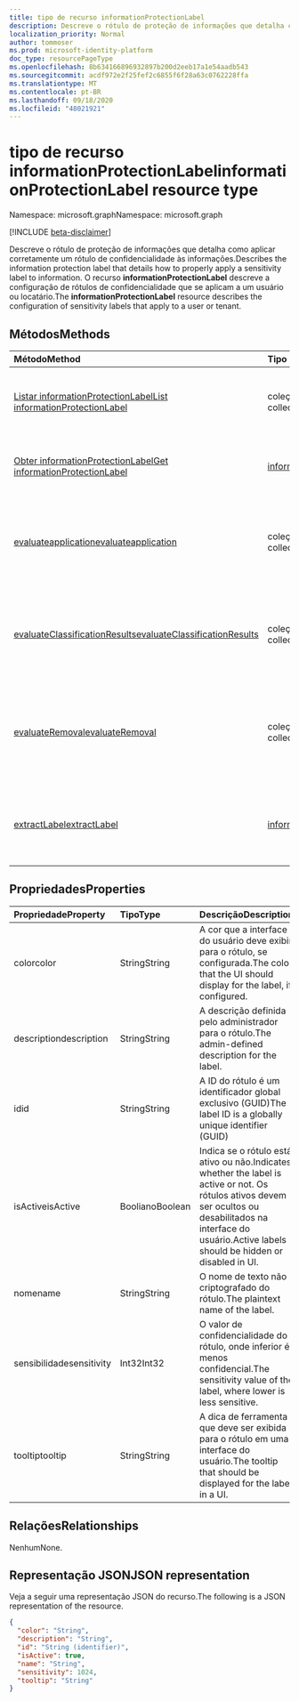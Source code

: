 ```yaml
---
title: tipo de recurso informationProtectionLabel
description: Descreve o rótulo de proteção de informações que detalha como aplicar corretamente um rótulo de confidencialidade às informações.
localization_priority: Normal
author: tommoser
ms.prod: microsoft-identity-platform
doc_type: resourcePageType
ms.openlocfilehash: 8b634166896932897b200d2eeb17a1e54aadb543
ms.sourcegitcommit: acdf972e2f25fef2c6855f6f28a63c0762228ffa
ms.translationtype: MT
ms.contentlocale: pt-BR
ms.lasthandoff: 09/18/2020
ms.locfileid: "48021921"
---
```

# <a name="informationprotectionlabel-resource-type"></a><span data-ttu-id="db432-103">tipo de recurso informationProtectionLabel</span><span class="sxs-lookup"><span data-stu-id="db432-103">informationProtectionLabel resource type</span></span>

<span data-ttu-id="db432-104">Namespace: microsoft.graph</span><span class="sxs-lookup"><span data-stu-id="db432-104">Namespace: microsoft.graph</span></span>

[!INCLUDE [beta-disclaimer](../../includes/beta-disclaimer.md)]

<span data-ttu-id="db432-105">Descreve o rótulo de proteção de informações que detalha como aplicar corretamente um rótulo de confidencialidade às informações.</span><span class="sxs-lookup"><span data-stu-id="db432-105">Describes the information protection label that details how to properly apply a sensitivity label to information.</span></span> <span data-ttu-id="db432-106">O recurso **informationProtectionLabel** descreve a configuração de rótulos de confidencialidade que se aplicam a um usuário ou locatário.</span><span class="sxs-lookup"><span data-stu-id="db432-106">The **informationProtectionLabel** resource describes the configuration of sensitivity labels that apply to a user or tenant.</span></span>  

## <a name="methods"></a><span data-ttu-id="db432-107">Métodos</span><span class="sxs-lookup"><span data-stu-id="db432-107">Methods</span></span>

| <span data-ttu-id="db432-108">Método</span><span class="sxs-lookup"><span data-stu-id="db432-108">Method</span></span>                                                                                              | <span data-ttu-id="db432-109">Tipo de retorno</span><span class="sxs-lookup"><span data-stu-id="db432-109">Return Type</span></span>                                                               | <span data-ttu-id="db432-110">Descrição</span><span class="sxs-lookup"><span data-stu-id="db432-110">Description</span></span>                                                                                                                                                            |
| :-------------------------------------------------------------------------------------------------- | :------------------------------------------------------------------------ | :--------------------------------------------------------------------------------------------------------------------------------------------------------------------- |
| [<span data-ttu-id="db432-111">Listar informationProtectionLabel</span><span class="sxs-lookup"><span data-stu-id="db432-111">List informationProtectionLabel</span></span>](../api/informationprotectionpolicy-list-labels.md)                | <span data-ttu-id="db432-112">coleção [informationProtectionLabel](informationprotectionlabel.md)</span><span class="sxs-lookup"><span data-stu-id="db432-112">[informationProtectionLabel](informationprotectionlabel.md) collection</span></span> | <span data-ttu-id="db432-113">Listar todos os rótulos de proteção de informações configurados para um usuário ou locatário.</span><span class="sxs-lookup"><span data-stu-id="db432-113">List all configured information protection labels for a user or tenant.</span></span>                                                                                                |
| [<span data-ttu-id="db432-114">Obter informationProtectionLabel</span><span class="sxs-lookup"><span data-stu-id="db432-114">Get informationProtectionLabel</span></span>](../api/informationprotectionlabel-get.md)                          | [<span data-ttu-id="db432-115">informationProtectionLabel</span><span class="sxs-lookup"><span data-stu-id="db432-115">informationProtectionLabel</span></span>](informationprotectionlabel.md)               | <span data-ttu-id="db432-116">Dada uma ID de etiqueta específica, retorne o **informationProtectionLabel**.</span><span class="sxs-lookup"><span data-stu-id="db432-116">Given a specific label ID, return the **informationProtectionLabel**.</span></span>                                                                                                  |
| [<span data-ttu-id="db432-117">evaluateapplication</span><span class="sxs-lookup"><span data-stu-id="db432-117">evaluateapplication</span></span>](../api/informationprotectionlabel-evaluateapplication.md)                     | <span data-ttu-id="db432-118">coleção [informationProtectionAction](informationprotectionaction.md)</span><span class="sxs-lookup"><span data-stu-id="db432-118">[informationProtectionAction](informationprotectionaction.md) collection</span></span>  | <span data-ttu-id="db432-119">Dada uma entrada de [contentInfo](contentinfo.md) e [labelingOptions](labelingoptions.md), COMPUTE o conjunto de ações necessárias para aplicar o rótulo.</span><span class="sxs-lookup"><span data-stu-id="db432-119">Given an input of [contentInfo](contentinfo.md) and [labelingOptions](labelingoptions.md), compute the set of actions require to apply the label.</span></span>                      |
| [<span data-ttu-id="db432-120">evaluateClassificationResults</span><span class="sxs-lookup"><span data-stu-id="db432-120">evaluateClassificationResults</span></span>](../api/informationprotectionlabel-evaluateclassificationresults.md) | <span data-ttu-id="db432-121">coleção [informationProtectionAction](informationprotectionaction.md)</span><span class="sxs-lookup"><span data-stu-id="db432-121">[informationProtectionAction](informationprotectionaction.md) collection</span></span>  | <span data-ttu-id="db432-122">Dada uma entrada de [contentInfo](contentinfo.md) e resultados de classificação, COMPUTE o conjunto de ações necessárias para aplicar o rótulo.</span><span class="sxs-lookup"><span data-stu-id="db432-122">Given an input of [contentInfo](contentinfo.md) and classification results, compute the set of actions require to apply the label.</span></span>                                  |
| [<span data-ttu-id="db432-123">evaluateRemoval</span><span class="sxs-lookup"><span data-stu-id="db432-123">evaluateRemoval</span></span>](../api/informationprotectionlabel-evaluateremoval.md)                             | <span data-ttu-id="db432-124">coleção [informationProtectionAction](informationprotectionaction.md)</span><span class="sxs-lookup"><span data-stu-id="db432-124">[informationProtectionAction](informationprotectionaction.md) collection</span></span>  | <span data-ttu-id="db432-125">Dada uma entrada de [contentInfo](contentinfo.md) e [downgradeJustification](downgradejustification.md), calcule as ações que devem ser executadas para remover o rótulo.</span><span class="sxs-lookup"><span data-stu-id="db432-125">Given an input of [contentInfo](contentinfo.md) and [downgradeJustification](downgradejustification.md), compute the actions that should be taken to remove the label.</span></span> |
| [<span data-ttu-id="db432-126">extractLabel</span><span class="sxs-lookup"><span data-stu-id="db432-126">extractLabel</span></span>](../api/informationprotectionlabel-extractlabel.md)                                   | [<span data-ttu-id="db432-127">informationProtectionContentLabel</span><span class="sxs-lookup"><span data-stu-id="db432-127">informationProtectionContentLabel</span></span>](informationprotectioncontentlabel.md) | <span data-ttu-id="db432-128">Dada uma entrada de [contentInfo](contentinfo.md), detalhes de retorno no [informationProtectionLabel](informationprotectionlabel.md) que os metadados representam.</span><span class="sxs-lookup"><span data-stu-id="db432-128">Given an input of [contentInfo](contentinfo.md), return details on the [informationProtectionLabel](informationprotectionlabel.md) that the metadata represents.</span></span>       |

## <a name="properties"></a><span data-ttu-id="db432-129">Propriedades</span><span class="sxs-lookup"><span data-stu-id="db432-129">Properties</span></span>

| <span data-ttu-id="db432-130">Propriedade</span><span class="sxs-lookup"><span data-stu-id="db432-130">Property</span></span>    | <span data-ttu-id="db432-131">Tipo</span><span class="sxs-lookup"><span data-stu-id="db432-131">Type</span></span>    | <span data-ttu-id="db432-132">Descrição</span><span class="sxs-lookup"><span data-stu-id="db432-132">Description</span></span>                                                                                     |
| :---------- | :------ | :---------------------------------------------------------------------------------------------- |
| <span data-ttu-id="db432-133">color</span><span class="sxs-lookup"><span data-stu-id="db432-133">color</span></span>       | <span data-ttu-id="db432-134">String</span><span class="sxs-lookup"><span data-stu-id="db432-134">String</span></span>  | <span data-ttu-id="db432-135">A cor que a interface do usuário deve exibir para o rótulo, se configurada.</span><span class="sxs-lookup"><span data-stu-id="db432-135">The color that the UI should display for the label, if configured.</span></span>                              |
| <span data-ttu-id="db432-136">description</span><span class="sxs-lookup"><span data-stu-id="db432-136">description</span></span> | <span data-ttu-id="db432-137">String</span><span class="sxs-lookup"><span data-stu-id="db432-137">String</span></span>  | <span data-ttu-id="db432-138">A descrição definida pelo administrador para o rótulo.</span><span class="sxs-lookup"><span data-stu-id="db432-138">The admin-defined description for the label.</span></span>                                                    |
| <span data-ttu-id="db432-139">id</span><span class="sxs-lookup"><span data-stu-id="db432-139">id</span></span>          | <span data-ttu-id="db432-140">String</span><span class="sxs-lookup"><span data-stu-id="db432-140">String</span></span>  | <span data-ttu-id="db432-141">A ID do rótulo é um identificador global exclusivo (GUID)</span><span class="sxs-lookup"><span data-stu-id="db432-141">The label ID is a globally unique identifier (GUID)</span></span>                                             |
| <span data-ttu-id="db432-142">isActive</span><span class="sxs-lookup"><span data-stu-id="db432-142">isActive</span></span>    | <span data-ttu-id="db432-143">Booliano</span><span class="sxs-lookup"><span data-stu-id="db432-143">Boolean</span></span> | <span data-ttu-id="db432-144">Indica se o rótulo está ativo ou não.</span><span class="sxs-lookup"><span data-stu-id="db432-144">Indicates whether the label is active or not.</span></span> <span data-ttu-id="db432-145">Os rótulos ativos devem ser ocultos ou desabilitados na interface do usuário.</span><span class="sxs-lookup"><span data-stu-id="db432-145">Active labels should be hidden or disabled in UI.</span></span> |
| <span data-ttu-id="db432-146">nome</span><span class="sxs-lookup"><span data-stu-id="db432-146">name</span></span>        | <span data-ttu-id="db432-147">String</span><span class="sxs-lookup"><span data-stu-id="db432-147">String</span></span>  | <span data-ttu-id="db432-148">O nome de texto não criptografado do rótulo.</span><span class="sxs-lookup"><span data-stu-id="db432-148">The plaintext name of the label.</span></span>                                                                |
| <span data-ttu-id="db432-149">sensibilidade</span><span class="sxs-lookup"><span data-stu-id="db432-149">sensitivity</span></span> | <span data-ttu-id="db432-150">Int32</span><span class="sxs-lookup"><span data-stu-id="db432-150">Int32</span></span>   | <span data-ttu-id="db432-151">O valor de confidencialidade do rótulo, onde inferior é menos confidencial.</span><span class="sxs-lookup"><span data-stu-id="db432-151">The sensitivity value of the label, where lower is less sensitive.</span></span>                              |
| <span data-ttu-id="db432-152">tooltip</span><span class="sxs-lookup"><span data-stu-id="db432-152">tooltip</span></span>     | <span data-ttu-id="db432-153">String</span><span class="sxs-lookup"><span data-stu-id="db432-153">String</span></span>  | <span data-ttu-id="db432-154">A dica de ferramenta que deve ser exibida para o rótulo em uma interface do usuário.</span><span class="sxs-lookup"><span data-stu-id="db432-154">The tooltip that should be displayed for the label in a UI.</span></span>                                     |

## <a name="relationships"></a><span data-ttu-id="db432-155">Relações</span><span class="sxs-lookup"><span data-stu-id="db432-155">Relationships</span></span>

<span data-ttu-id="db432-156">Nenhum</span><span class="sxs-lookup"><span data-stu-id="db432-156">None.</span></span>

## <a name="json-representation"></a><span data-ttu-id="db432-157">Representação JSON</span><span class="sxs-lookup"><span data-stu-id="db432-157">JSON representation</span></span>

<span data-ttu-id="db432-158">Veja a seguir uma representação JSON do recurso.</span><span class="sxs-lookup"><span data-stu-id="db432-158">The following is a JSON representation of the resource.</span></span>

<!-- {
  "blockType": "resource",
  "optionalProperties": [

  ],
  "@odata.type": "microsoft.graph.informationProtectionLabel",
  "baseType": "",
  "keyProperty": "id"
}-->

```json
{
  "color": "String",
  "description": "String",
  "id": "String (identifier)",
  "isActive": true,
  "name": "String",
  "sensitivity": 1024,
  "tooltip": "String"
}
```

<!-- uuid: 16cd6b66-4b1a-43a1-adaf-3a886856ed98
2019-02-04 14:57:30 UTC -->
<!-- {
  "type": "#page.annotation",
  "description": "informationProtectionLabel resource",
  "keywords": "",
  "section": "documentation",
  "tocPath": ""
}-->


